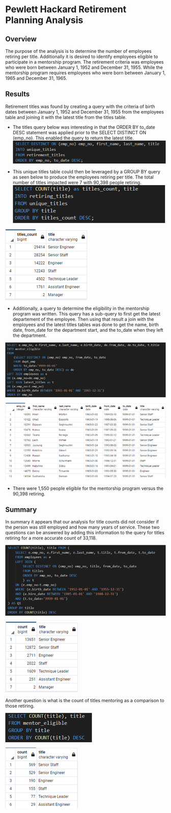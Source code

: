 # Pewlett Hackard Retirement Planning Analysis

## Overview
The purpose of the analysis is to determine the number of employees retiring per title.  Additionally it is desired to identify employees eligible to participate in a mentorship program. The retirement criteria was employees who were born between January 1, 1952 and December 31, 1955.  While the mentorship program requires employees who were born between January 1, 1965 and December 31, 1965.

## Results
Retirement titles was found by creating a query with the criteria of birth dates between January 1, 1952 and December 31, 1955 from the employees table and joining it with the latest title from the titles table.

* The titles query below was interesting in that the ORDER BY to_date DESC statement was applied prior to the SELECT DISTINCT ON (emp_no).  This enabled the query to return the latest title.
![alt text](https://github.com/jj2773/PEWLETT-HACKARD-ANALYSIS/blob/main/UNIQUE_TITLES_QUERY.PNG)

* This unique titles table could then be leveraged by a GROUP BY query as seen below to produce the employees retiring per title.  The total number of titles impacted were 7 with 90,398 people retiring.
![alt text](https://github.com/jj2773/PEWLETT-HACKARD-ANALYSIS/blob/main/RETIRING_TITLES_QUERY.PNG)

![alt text](https://github.com/jj2773/PEWLETT-HACKARD-ANALYSIS/blob/main/RETIRING_TITLES.PNG)

* Additionally, a query to determine the eligibility in the mentorship program was written.  This query has a sub-query to first get the latest departement of the employee.  Then using that result a join with the employees and the latest titles tables was done to get the name, birth date, from_date for the department start, and the to_date when they left the department.

![alt text](https://github.com/jj2773/PEWLETT-HACKARD-ANALYSIS/blob/main/MENTORSHIP_QUERY.PNG)

![alt text](https://github.com/jj2773/PEWLETT-HACKARD-ANALYSIS/blob/main/MENTORSHIP_TABLE.PNG)

* There were 1,550 people eligible for the mentorship program versus the 90,398 retiring.

## Summary
In summary it appears that our analysis for title counts did not consider if the person was still employed and how many years of service.  These two questions can be answered by adding this information to the query for titles retiring for a more accurate count of 33,118. 

![alt text](https://github.com/jj2773/PEWLETT-HACKARD-ANALYSIS/blob/main/RETIRING_TITLES_QUERY-2.PNG)

![alt text](https://github.com/jj2773/PEWLETT-HACKARD-ANALYSIS/blob/main/RETIRING_TITLES-2.PNG)

Another question is what is the count of titles mentoring as a comparison to those retiring.

![alt text](https://github.com/jj2773/PEWLETT-HACKARD-ANALYSIS/blob/main/MENTORSHIP_TITLES_QUERY.PNG)

![alt text](https://github.com/jj2773/PEWLETT-HACKARD-ANALYSIS/blob/main/MENTORSHIP_TITLES.PNG)

